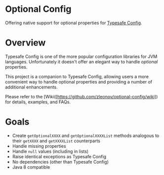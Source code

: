 Optional Config
===============
Offering native support for optional properties for [Typesafe Config](https://github.com/lightbend/config).

Overview
========
Typesafe Config is one of the more popular configuration libraries for JVM languages. Unfortunately it doesn't offer an elegant way to handle _optional_ properties.

This project is a companion to Typesafe Config, allowing users a more convenient way to handle optional properties and providing a number of additional enhancements.

Please refer to the [Wiki([https://github.com/zleonov/optional-config/wiki]) for details, examples, and FAQs.

Goals
=====
- Create `getOptionalXXXX` and `getOptionalXXXXList` methods analogous to their `getXXXX` and `getXXXXList` counterparts
- Handle missing properties
- Handle `null` values (including in lists)
- Raise identical exceptions as Typesafe Config
- No dependencies (other than Typesafe Config)
- Java 8 compatible
